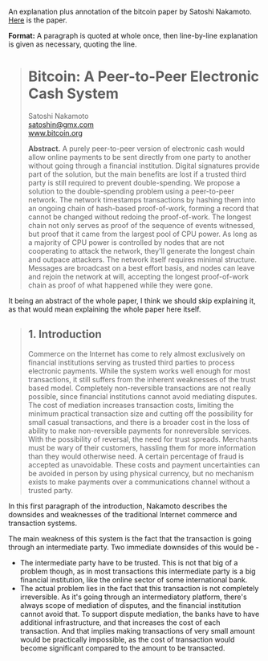 An explanation plus annotation of the bitcoin paper by Satoshi Nakamoto. [Here](https://bitcoin.org/bitcoin.pdf) is the paper.

**Format:** A paragraph is quoted at whole once, then line-by-line explanation is given as necessary, quoting the line.

> # Bitcoin: A Peer-to-Peer Electronic Cash System
>
> Satoshi Nakamoto  
> satoshin@gmx.com  
> www.bitcoin.org
>
> **Abstract.** A purely peer-to-peer version of electronic cash would allow online payments to be sent directly from one party to another without going through a financial institution. Digital signatures provide part of the solution, but the main benefits are lost if a trusted third party is still required to prevent double-spending. We propose a solution to the double-spending problem using a peer-to-peer network. The network timestamps transactions by hashing them into an ongoing chain of hash-based proof-of-work, forming a record that cannot be changed without redoing the proof-of-work. The longest chain not only serves as proof of the sequence of events witnessed, but proof that it came from the largest pool of CPU power. As long as a majority of CPU power is controlled by nodes that are not cooperating to attack the network, they'll generate the longest chain and outpace attackers. The network itself requires minimal structure. Messages are broadcast on a best effort basis, and nodes can leave and rejoin the network at will, accepting the longest proof-of-work chain as proof of what happened while they were gone.

It being an abstract of the whole paper, I think we should skip explaining it, as that would mean explaining the whole paper here itself.

> ## 1. Introduction
>
> Commerce on the Internet has come to rely almost exclusively on financial institutions serving as trusted third parties to process electronic payments. While the system works well enough for most transactions, it still suffers from the inherent weaknesses of the trust based model. Completely non-reversible transactions are not really possible, since financial institutions cannot avoid mediating disputes. The cost of mediation increases transaction costs, limiting the minimum practical transaction size and cutting off the possibility for small casual transactions, and there is a broader cost in the loss of ability to make non-reversible payments for nonreversible services. With the possibility of reversal, the need for trust spreads. Merchants must be wary of their customers, hassling them for more information than they would otherwise need. A certain percentage of fraud is accepted as unavoidable. These costs and payment uncertainties can be avoided in person by using physical currency, but no mechanism exists to make payments over a communications channel without a trusted party.

In this first paragraph of the introduction, Nakamoto describes the downsides and weaknesses of the traditional Internet commerce and transaction systems.

The main weakness of this system is the fact that the transaction is going through an intermediate party. Two immediate downsides of this would be -

- The intermediate party have to be trusted. This is not that big of a problem though, as in most transactions this intermediate party is a big financial institution, like the online sector of some international bank.
- The actual problem lies in the fact that this transaction is not completely irreversible. As it's going through an intermediatory platform, there's always scope of mediation of disputes, and the financial institution cannot avoid that. To support dispute mediation, the banks have to have additional infrastructure, and that increases the cost of each transaction. And that implies making transactions of very small amount would be practically impossible, as the cost of transaction would become significant compared to the amount to be transacted.
